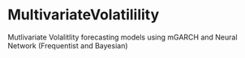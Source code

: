 # MultivariateVolatilility
Mutlivariate Volalitlity forecasting models using mGARCH and Neural Network (Frequentist and Bayesian)
